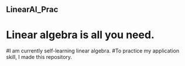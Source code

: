 ## LinearAl_Prac
# Linear algebra is all you need.

#I am currently self-learning linear algebra. 
#To practice my application skill, I made this repository.